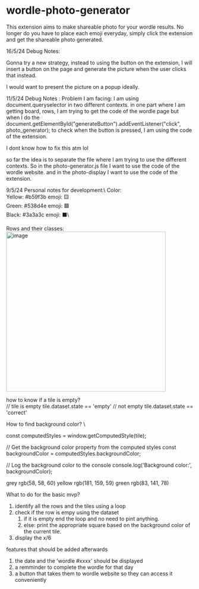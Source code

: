 # wordle-photo-generator


This extension aims to make shareable photo for your wordle results. No longer do you have to place each emoji everyday, simply click the extension and get the shareable photo generated. 

16/5/24 Debug Notes:

Gonna try a new strategy, instead to using the button on the extension, I will insert a button on the page and generate the picture when the user clicks that instead.

I would want to present the picture on a popup ideally.

11/5/24 Debug Notes :
Problem I am facing: I am using document.queryselector in two different contexts.
in one part where I am getting board, rows, I am trying to get the code of the wordle page
but when I do the document.getElementById("generateButton").addEventListener("click", photo_generator); to check when the button is pressed, I am using the code of the extension.

I dont know how to fix this atm lol

so far the idea is to separate the file where I am trying to use the different contexts.
So in the photo-generator.js file I want to use the code of the wordle website.
and in the photo-display I want to use the code of the extension.



9/5/24 Personal notes for development:\ 
Color: \
Yellow: #b59f3b emoji: 🟨\
Green: #538d4e emoji: 🟩\
Black: #3a3a3c emoji: ⬛\


Rows and their classes:\
<img width="429" alt="image" src="https://github.com/aryanv175/wordle-photo-generator/assets/91381804/9f8bd542-44e9-4109-ba4e-2d0efef3dbc4">


how to know if a tile is empty? \
// tile is empty
tile.dataset.state == 'empty'
// not empty
tile.dataset.state == 'correct'


How to find background color? \

const computedStyles = window.getComputedStyle(tile);

// Get the background color property from the computed styles
const backgroundColor = computedStyles.backgroundColor;

// Log the background color to the console
console.log('Background color:', backgroundColor);

grey rgb(58, 58, 60)
yellow rgb(181, 159, 59)
green rgb(83, 141, 78)

What to do for the basic mvp?

1. identify all the rows and the tiles using a loop
2. check if the row is empy using the dataset
    1. if it is empty end the loop and no need to pint anything.
    2. else: print the appropriate square based on the background color of the current tile.
3. display the x/6

features that should be added afterwards
1. the date and the 'wordle #xxxx' should be displayed
2. a remminder to complete the wordle for that day
3. a button that takes them to wordle website so they can access it conveniently 